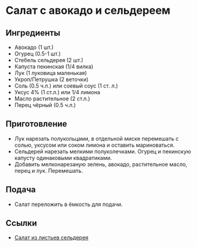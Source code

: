 # Салат с авокадо и сельдереем

## Ингредиенты
* Авокадо (1 шт.)
* Огурец (0.5-1 шт.)
* Стебель сельдерея (2 шт.)
* Капуста пекинская (1/4 вилка)
* Лук (1 луковица маленькая)
* Укроп/Петрушка (2 веточки)
* Соль (0.5 ч.л.) или соевый соус (1 ст. л.)
* Уксус 4% (1 ст.л.) или 1/4 лимона
* Масло растительное (2 ст.л.)
* Перец чёрный (0.5 ч.л.)

## Приготовление
* Лук нарезать полукольцами, в отдельной миске перемешать с солью, уксусом или соком лимона и оставить мариноваться.
* Сельдерей нарезать мелкими полуколечками. Огурец и пекинскую капусту одинаковыми квадратиками.
* Добавить мелконарезаную зелень, авокадо, растительное масло, перец и лук. Перемешать.

## Подача
* Салат переложить в ёмкость для подачи.

## Ссылки
* [Cалат из листьев сельдерея](https://povar.ru/recipes/Calat_iz_listev_seldereya-12919.html)